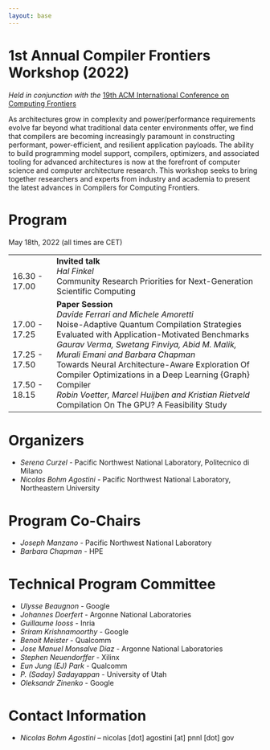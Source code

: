 ```yaml
---
layout: base
---
```


# 1st Annual Compiler Frontiers Workshop (2022)

*Held in conjunction with the* [19th ACM International Conference on Computing Frontiers](https://www.computingfrontiers.org/2022/)

As architectures grow in complexity and power/performance requirements evolve
far beyond what traditional data center environments offer, we find that
compilers are becoming increasingly paramount in constructing performant,
power-efficient, and resilient application payloads. The ability to build
programming model support, compilers, optimizers, and associated tooling for
advanced architectures is now at the forefront of computer science and computer
architecture research. This workshop seeks to bring together researchers and
experts from industry and academia to present the latest advances in Compilers
for Computing Frontiers.

# Program

May 18th, 2022 (all times are CET)

<table>
    <tr>
        <td align="left"><br/> 16.30 - 17.00</td>
        <td align="left"><b>Invited talk</b> <br/> <i>Hal Finkel</i> <br/> Community Research Priorities for Next-Generation Scientific Computing</td>
    </tr>
    <tr>
        <td align="left"><br/> 17.00 - 17.25 <br/><br/> 17.25 - 17.50 <br/><br/> 17.50 - 18.15</td>
        <td align="left"><b>Paper Session</b> <br/>  <i>Davide Ferrari and Michele Amoretti</i> <br/> Noise-Adaptive Quantum Compilation Strategies Evaluated with Application-Motivated Benchmarks <br/> <i>Gaurav Verma, Swetang Finviya, Abid M. Malik, Murali Emani and Barbara Chapman</i> <br/> Towards Neural Architecture-Aware Exploration Of Compiler Optimizations in a Deep Learning {Graph} Compiler <br/> <i>Robin Voetter, Marcel Huijben and Kristian Rietveld</i> <br/> Compilation On The GPU? A Feasibility Study</td>
    </tr>
</table>


# Organizers

*	*Serena Curzel* - Pacific Northwest National Laboratory, Politecnico di Milano
*	*Nicolas Bohm Agostini* - Pacific Northwest National Laboratory, Northeastern University


# Program Co-Chairs

*	*Joseph Manzano* - Pacific Northwest National Laboratory
*	*Barbara Chapman* - HPE

# Technical Program Committee

*   *Ulysse Beaugnon* - Google
*   *Johannes Doerfert* - Argonne National Laboratories
*   *Guillaume Iooss* - Inria
*   *Sriram Krishnamoorthy* - Google
*   *Benoit Meister* - Qualcomm
*   *Jose Manuel Monsalve Diaz* - Argonne National Laboratories
*   *Stephen Neuendorffer* - Xilinx
*   *Eun Jung (EJ) Park* - Qualcomm
*   *P. (Saday) Sadayappan* - University of Utah
*   *Oleksandr Zinenko* - Google

# Contact Information

*	*Nicolas Bohm Agostini* – nicolas [dot] agostini [at] pnnl [dot] gov

